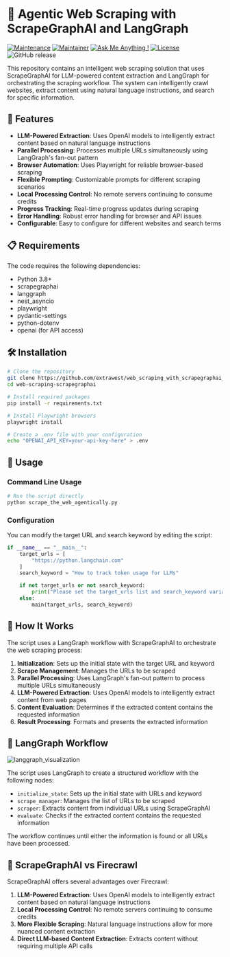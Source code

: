 # 🧠 Agentic Web Scraping with ScrapeGraphAI and LangGraph

[![Maintenance](https://img.shields.io/badge/Maintained%3F-yes-green.svg)]()
[![Maintainer](https://img.shields.io/static/v1?label=Yevhen%20Ruban&message=Maintainer&color=red)](mailto:yevhen.ruban@extrawest.com)
[![Ask Me Anything !](https://img.shields.io/badge/Ask%20me-anything-1abc9c.svg)]()
[![License](https://img.shields.io/badge/License-Apache_2.0-blue.svg)](https://opensource.org/licenses/Apache-2.0)
![GitHub release](https://img.shields.io/badge/release-v1.0.0-blue)

This repository contains an intelligent web scraping solution that uses ScrapeGraphAI for LLM-powered content extraction and LangGraph for orchestrating the scraping workflow. The system can intelligently crawl websites, extract content using natural language instructions, and search for specific information.

## 🚀 Features

- **LLM-Powered Extraction**: Uses OpenAI models to intelligently extract content based on natural language instructions
- **Parallel Processing**: Processes multiple URLs simultaneously using LangGraph's fan-out pattern
- **Browser Automation**: Uses Playwright for reliable browser-based scraping
- **Flexible Prompting**: Customizable prompts for different scraping scenarios
- **Local Processing Control**: No remote servers continuing to consume credits
- **Progress Tracking**: Real-time progress updates during scraping
- **Error Handling**: Robust error handling for browser and API issues
- **Configurable**: Easy to configure for different websites and search terms

## 📋 Requirements

The code requires the following dependencies:
- Python 3.8+
- scrapegraphai
- langgraph
- nest_asyncio
- playwright
- pydantic-settings
- python-dotenv
- openai (for API access)

## 🛠️ Installation

```bash
# Clone the repository
git clone https://github.com/extrawest/web_scraping_with_scrapegraphai_and_langgraph.git
cd web-scraping-scrapegraphai

# Install required packages
pip install -r requirements.txt

# Install Playwright browsers
playwright install

# Create a .env file with your configuration
echo "OPENAI_API_KEY=your-api-key-here" > .env
```

## 📝 Usage

### Command Line Usage

```bash
# Run the script directly
python scrape_the_web_agentically.py
```

### Configuration

You can modify the target URL and search keyword by editing the script:

```python
if __name__ == "__main__":
    target_urls = [
        "https://python.langchain.com"
    ]
    search_keyword = "How to track token usage for LLMs"

    if not target_urls or not search_keyword:
        print("Please set the target_urls list and search_keyword variable.")
    else:
        main(target_urls, search_keyword)
```

## 🧠 How It Works

The script uses a LangGraph workflow with ScrapeGraphAI to orchestrate the web scraping process:

1. **Initialization**: Sets up the initial state with the target URL and keyword
2. **Scrape Management**: Manages the URLs to be scraped
3. **Parallel Processing**: Uses LangGraph's fan-out pattern to process multiple URLs simultaneously
4. **LLM-Powered Extraction**: Uses OpenAI models to intelligently extract content from web pages
5. **Content Evaluation**: Determines if the extracted content contains the requested information
6. **Result Processing**: Formats and presents the extracted information

## 🔄 LangGraph Workflow

![langgraph_visualization](https://github.com/user-attachments/assets/f10f84db-0436-410e-8d67-cd60d8f8e87e)


The script uses LangGraph to create a structured workflow with the following nodes:

- `initialize_state`: Sets up the initial state with URLs and keyword
- `scrape_manager`: Manages the list of URLs to be scraped
- `scraper`: Extracts content from individual URLs using ScrapeGraphAI
- `evaluate`: Checks if the extracted content contains the requested information

The workflow continues until either the information is found or all URLs have been processed.

## 🤖 ScrapeGraphAI vs Firecrawl

ScrapeGraphAI offers several advantages over Firecrawl:

1. **LLM-Powered Extraction**: Uses OpenAI models to intelligently extract content based on natural language instructions
2. **Local Processing Control**: No remote servers continuing to consume credits
3. **More Flexible Scraping**: Natural language instructions allow for more nuanced content extraction
4. **Direct LLM-based Content Extraction**: Extracts content without requiring multiple API calls
